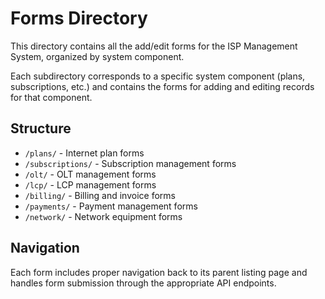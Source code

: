 # Forms Directory

This directory contains all the add/edit forms for the ISP Management System, organized by system component.

Each subdirectory corresponds to a specific system component (plans, subscriptions, etc.) and contains the forms for adding and editing records for that component.

## Structure


- `/plans/` - Internet plan forms
- `/subscriptions/` - Subscription management forms
- `/olt/` - OLT management forms
- `/lcp/` - LCP management forms
- `/billing/` - Billing and invoice forms
- `/payments/` - Payment management forms
- `/network/` - Network equipment forms

## Navigation

Each form includes proper navigation back to its parent listing page and handles form submission through the appropriate API endpoints.